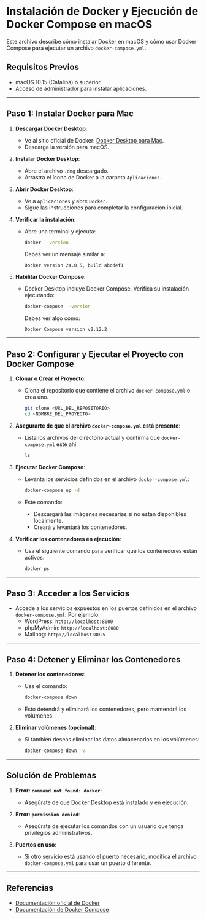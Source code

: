 # Instalación de Docker y Ejecución de Docker Compose en macOS

Este archivo describe cómo instalar Docker en macOS y cómo usar Docker Compose para ejecutar un archivo `docker-compose.yml`.

## Requisitos Previos

- macOS 10.15 (Catalina) o superior.
- Acceso de administrador para instalar aplicaciones.

---

## Paso 1: Instalar Docker para Mac

1. **Descargar Docker Desktop**:
   - Ve al sitio oficial de Docker: [Docker Desktop para Mac](https://www.docker.com/products/docker-desktop).
   - Descarga la versión para macOS.

2. **Instalar Docker Desktop**:
   - Abre el archivo `.dmg` descargado.
   - Arrastra el ícono de Docker a la carpeta `Aplicaciones`.

3. **Abrir Docker Desktop**:
   - Ve a `Aplicaciones` y abre `Docker`.
   - Sigue las instrucciones para completar la configuración inicial.

4. **Verificar la instalación**:
   - Abre una terminal y ejecuta:

     ```bash
     docker --version
     ```

     Debes ver un mensaje similar a:

     ```
     Docker version 24.0.5, build abcdef1
     ```

5. **Habilitar Docker Compose**:
   - Docker Desktop incluye Docker Compose. Verifica su instalación ejecutando:

     ```bash
     docker-compose --version
     ```

     Debes ver algo como:

     ```
     Docker Compose version v2.12.2
     ```

---

## Paso 2: Configurar y Ejecutar el Proyecto con Docker Compose

1. **Clonar o Crear el Proyecto**:
   - Clona el repositorio que contiene el archivo `docker-compose.yml` o crea uno.

     ```bash
     git clone <URL_DEL_REPOSITORIO>
     cd <NOMBRE_DEL_PROYECTO>
     ```

2. **Asegurarte de que el archivo `docker-compose.yml` está presente**:
   - Lista los archivos del directorio actual y confirma que `docker-compose.yml` esté ahí:

     ```bash
     ls
     ```

3. **Ejecutar Docker Compose**:
   - Levanta los servicios definidos en el archivo `docker-compose.yml`:

     ```bash
     docker-compose up -d
     ```

   - Este comando:
     - Descargará las imágenes necesarias si no están disponibles localmente.
     - Creará y levantará los contenedores.

4. **Verificar los contenedores en ejecución**:
   - Usa el siguiente comando para verificar que los contenedores están activos:

     ```bash
     docker ps
     ```

---

## Paso 3: Acceder a los Servicios

- Accede a los servicios expuestos en los puertos definidos en el archivo `docker-compose.yml`. Por ejemplo:
  - WordPress: `http://localhost:8000`
  - phpMyAdmin: `http://localhost:8080`
  - Mailhog: `http://localhost:8025`

---

## Paso 4: Detener y Eliminar los Contenedores

1. **Detener los contenedores**:
   - Usa el comando:

     ```bash
     docker-compose down
     ```

   - Esto detendrá y eliminará los contenedores, pero mantendrá los volúmenes.

2. **Eliminar volúmenes (opcional)**:
   - Si también deseas eliminar los datos almacenados en los volúmenes:

     ```bash
     docker-compose down -v
     ```

---

## Solución de Problemas

1. **Error: `command not found: docker`**:
   - Asegúrate de que Docker Desktop está instalado y en ejecución.

2. **Error: `permission denied`**:
   - Asegúrate de ejecutar los comandos con un usuario que tenga privilegios administrativos.

3. **Puertos en uso**:
   - Si otro servicio está usando el puerto necesario, modifica el archivo `docker-compose.yml` para usar un puerto diferente.

---

## Referencias

- [Documentación oficial de Docker](https://docs.docker.com/)
- [Documentación de Docker Compose](https://docs.docker.com/compose/)
